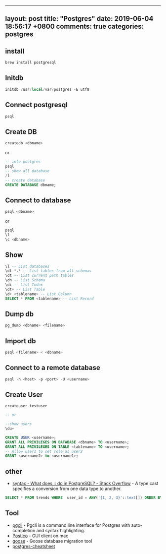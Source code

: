 
---
layout: post
title: "Postgres"
date: 2019-06-04 18:56:17 +0800
comments: true
categories: postgres
---

<!-- more -->

## install 

```sql
brew install postgresql
```

## Initdb

```sql
initdb /usr/local/var/postgres -E utf8
```

## Connect postgresql

```sql
psql
```

## Create DB

```sql
createdb <dbname>
```

or

```sql
-- into postgres
psql
-- show all database
/l 
-- create database
CREATE DATABASE dbname;
```

## Connect to database

```sql
psql <dbname>
```

or

```sql
psql
\l
\c <dbname>
```

## Show

```sql
\l -- List databases
\dt *.* -- List tables from all schemas
\dt -- List current path tables
\dn -- List Schema
\di -- List Index
\dt+ -- List Table
\d+ <tablename> -- List Column
SELECT * FROM <tablename> -- List Record
```

## Dump db

```sql
pg_dump <dbname> <filename>
```

## Import db

```sql
psql <filename> < <dbname>
```

## Connect to a remote database

```sql
psql -h <host> -p <port> -U <username>
```

## Create User

```sql
createuser testuser

-- or

--show users
\du+

CREATE USER <username>;
GRANT ALL PRIVILEGES ON DATABASE <dbname> TO <username>;
GRANT ALL PRIVILEGES ON TABLE <tablename> TO <username>;
-- Allow user1 to set role as user2
GRANT <username2> to <username1>; 
```
 
## other

* [syntax - What does :: do in PostgreSQL? - Stack Overflow](https://stackoverflow.com/questions/15537709/what-does-do-in-postgresql) - A type cast specifies a conversion from one data type to another.

```sql
SELECT * FROM trends WHERE  user_id = ANY('{1, 2, 3}'::text[]) ORDER BY array_position('{1, 2}'::text[], user_id), updated_at DESC, metric_value DESC LIMIT 30
```

## Tool

* [pgcli](https://www.pgcli.com/) - Pgcli is a command line interface for Postgres with auto-completion and syntax highlighting.
* [Postico](https://eggerapps.at/postico/) - GUI client on mac
* [goose](https://github.com/pressly/goose) - Goose database migration tool 
* [postgres-cheatsheet](https://gist.github.com/Kartones/dd3ff5ec5ea238d4c546)
